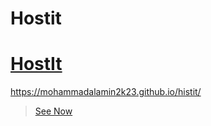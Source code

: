  # Hostit
# <a href="https://mohammadalamin2k23.github.io/hostit">HostIt</a>
https://mohammadalamin2k23.github.io/histit/
> [See Now](https://mohammadalamin2k23.github.io/profile3)
